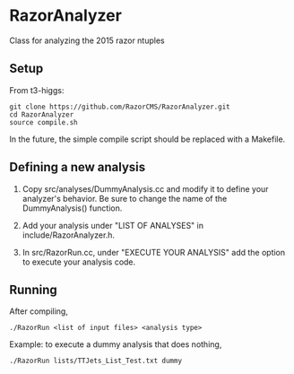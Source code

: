 RazorAnalyzer
=============

Class for analyzing the 2015 razor ntuples

Setup
-------------
From t3-higgs:

    git clone https://github.com/RazorCMS/RazorAnalyzer.git
    cd RazorAnalyzer
    source compile.sh
  
In the future, the simple compile script should be replaced with a Makefile.  

Defining a new analysis
-------------
1) Copy src/analyses/DummyAnalysis.cc and modify it to define your analyzer's behavior.  Be sure to change the name of the DummyAnalysis() function.

2) Add your analysis under "LIST OF ANALYSES" in include/RazorAnalyzer.h.

3) In src/RazorRun.cc, under "EXECUTE YOUR ANALYSIS" add the option to execute your analysis code.

Running
------------
After compiling, 

    ./RazorRun <list of input files> <analysis type>
  
Example: to execute a dummy analysis that does nothing,

    ./RazorRun lists/TTJets_List_Test.txt dummy

